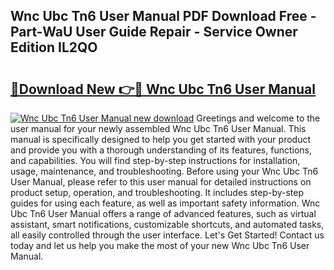 ## Wnc Ubc Tn6 User Manual PDF Download Free - Part-WaU User Guide Repair - Service Owner Edition IL2QO

# <h2><a href="http://cf17442.oget.top/?id=Wnc+Ubc+Tn6+User+Manual">🔗Download New 👉🔴 Wnc Ubc Tn6 User Manual</a></h2>

[![Wnc Ubc Tn6 User Manual new download](https://i.imgur.com/5g1atiW.png)](http://cf17442.oget.top/?id=Wnc+Ubc+Tn6+User+Manual)
Greetings and welcome to the user manual for your newly assembled Wnc Ubc Tn6 User Manual. This manual is specifically designed to help you get started with your product and provide you with a thorough understanding of its features, functions, and capabilities. You will find step-by-step instructions for installation, usage, maintenance, and troubleshooting. Before using your Wnc Ubc Tn6 User Manual, please refer to this user manual for detailed instructions on product setup, operation, and troubleshooting. It includes step-by-step guides for using each feature, as well as important safety information. Wnc Ubc Tn6 User Manual offers a range of advanced features, such as virtual assistant, smart notifications, customizable shortcuts, and automated tasks, all easily controlled through the user interface. Let's Get Started! Contact us today and let us help you make the most of your new Wnc Ubc Tn6 User Manual.
